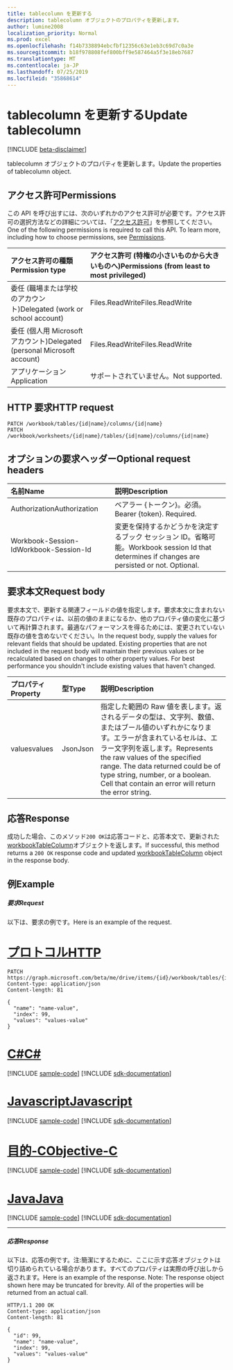 ```yaml
---
title: tablecolumn を更新する
description: tablecolumn オブジェクトのプロパティを更新します。
author: lumine2008
localization_priority: Normal
ms.prod: excel
ms.openlocfilehash: f14b7338894ebcfbf12356c63e1eb3c69d7c0a3e
ms.sourcegitcommit: b18f978808fef800bff9e587464a5f3e18eb7687
ms.translationtype: MT
ms.contentlocale: ja-JP
ms.lasthandoff: 07/25/2019
ms.locfileid: "35868614"
---
```

# <a name="update-tablecolumn"></a><span data-ttu-id="17aac-103">tablecolumn を更新する</span><span class="sxs-lookup"><span data-stu-id="17aac-103">Update tablecolumn</span></span>

[!INCLUDE [beta-disclaimer](../../includes/beta-disclaimer.md)]

<span data-ttu-id="17aac-104">tablecolumn オブジェクトのプロパティを更新します。</span><span class="sxs-lookup"><span data-stu-id="17aac-104">Update the properties of tablecolumn object.</span></span>
## <a name="permissions"></a><span data-ttu-id="17aac-105">アクセス許可</span><span class="sxs-lookup"><span data-stu-id="17aac-105">Permissions</span></span>
<span data-ttu-id="17aac-p101">この API を呼び出すには、次のいずれかのアクセス許可が必要です。アクセス許可の選択方法などの詳細については、「[アクセス許可](/graph/permissions-reference)」を参照してください。</span><span class="sxs-lookup"><span data-stu-id="17aac-p101">One of the following permissions is required to call this API. To learn more, including how to choose permissions, see [Permissions](/graph/permissions-reference).</span></span>

|<span data-ttu-id="17aac-108">アクセス許可の種類</span><span class="sxs-lookup"><span data-stu-id="17aac-108">Permission type</span></span>      | <span data-ttu-id="17aac-109">アクセス許可 (特権の小さいものから大きいものへ)</span><span class="sxs-lookup"><span data-stu-id="17aac-109">Permissions (from least to most privileged)</span></span>              |
|:--------------------|:---------------------------------------------------------|
|<span data-ttu-id="17aac-110">委任 (職場または学校のアカウント)</span><span class="sxs-lookup"><span data-stu-id="17aac-110">Delegated (work or school account)</span></span> | <span data-ttu-id="17aac-111">Files.ReadWrite</span><span class="sxs-lookup"><span data-stu-id="17aac-111">Files.ReadWrite</span></span>    |
|<span data-ttu-id="17aac-112">委任 (個人用 Microsoft アカウント)</span><span class="sxs-lookup"><span data-stu-id="17aac-112">Delegated (personal Microsoft account)</span></span> | <span data-ttu-id="17aac-113">Files.ReadWrite</span><span class="sxs-lookup"><span data-stu-id="17aac-113">Files.ReadWrite</span></span>    |
|<span data-ttu-id="17aac-114">アプリケーション</span><span class="sxs-lookup"><span data-stu-id="17aac-114">Application</span></span> | <span data-ttu-id="17aac-115">サポートされていません。</span><span class="sxs-lookup"><span data-stu-id="17aac-115">Not supported.</span></span> |

## <a name="http-request"></a><span data-ttu-id="17aac-116">HTTP 要求</span><span class="sxs-lookup"><span data-stu-id="17aac-116">HTTP request</span></span>
<!-- { "blockType": "ignored" } -->
```http
PATCH /workbook/tables/{id|name}/columns/{id|name}
PATCH /workbook/worksheets/{id|name}/tables/{id|name}/columns/{id|name}
```
## <a name="optional-request-headers"></a><span data-ttu-id="17aac-117">オプションの要求ヘッダー</span><span class="sxs-lookup"><span data-stu-id="17aac-117">Optional request headers</span></span>
| <span data-ttu-id="17aac-118">名前</span><span class="sxs-lookup"><span data-stu-id="17aac-118">Name</span></span>       | <span data-ttu-id="17aac-119">説明</span><span class="sxs-lookup"><span data-stu-id="17aac-119">Description</span></span>|
|:-----------|:-----------|
| <span data-ttu-id="17aac-120">Authorization</span><span class="sxs-lookup"><span data-stu-id="17aac-120">Authorization</span></span>  | <span data-ttu-id="17aac-p102">ベアラー {トークン}。必須。</span><span class="sxs-lookup"><span data-stu-id="17aac-p102">Bearer {token}. Required.</span></span> |
| <span data-ttu-id="17aac-123">Workbook-Session-Id</span><span class="sxs-lookup"><span data-stu-id="17aac-123">Workbook-Session-Id</span></span>  | <span data-ttu-id="17aac-p103">変更を保持するかどうかを決定するブック セッション ID。省略可能。</span><span class="sxs-lookup"><span data-stu-id="17aac-p103">Workbook session Id that determines if changes are persisted or not. Optional.</span></span>|

## <a name="request-body"></a><span data-ttu-id="17aac-126">要求本文</span><span class="sxs-lookup"><span data-stu-id="17aac-126">Request body</span></span>
<span data-ttu-id="17aac-p104">要求本文で、更新する関連フィールドの値を指定します。要求本文に含まれない既存のプロパティは、以前の値のままになるか、他のプロパティ値の変化に基づいて再計算されます。最適なパフォーマンスを得るためには、変更されていない既存の値を含めないでください。</span><span class="sxs-lookup"><span data-stu-id="17aac-p104">In the request body, supply the values for relevant fields that should be updated. Existing properties that are not included in the request body will maintain their previous values or be recalculated based on changes to other property values. For best performance you shouldn't include existing values that haven't changed.</span></span>

| <span data-ttu-id="17aac-130">プロパティ</span><span class="sxs-lookup"><span data-stu-id="17aac-130">Property</span></span>     | <span data-ttu-id="17aac-131">型</span><span class="sxs-lookup"><span data-stu-id="17aac-131">Type</span></span>   |<span data-ttu-id="17aac-132">説明</span><span class="sxs-lookup"><span data-stu-id="17aac-132">Description</span></span>|
|:---------------|:--------|:----------|
|<span data-ttu-id="17aac-133">values</span><span class="sxs-lookup"><span data-stu-id="17aac-133">values</span></span>|<span data-ttu-id="17aac-134">Json</span><span class="sxs-lookup"><span data-stu-id="17aac-134">Json</span></span>|<span data-ttu-id="17aac-p105">指定した範囲の Raw 値を表します。返されるデータの型は、文字列、数値、またはブール値のいずれかになります。エラーが含まれているセルは、エラー文字列を返します。</span><span class="sxs-lookup"><span data-stu-id="17aac-p105">Represents the raw values of the specified range. The data returned could be of type string, number, or a boolean. Cell that contain an error will return the error string.</span></span>|

## <a name="response"></a><span data-ttu-id="17aac-138">応答</span><span class="sxs-lookup"><span data-stu-id="17aac-138">Response</span></span>

<span data-ttu-id="17aac-139">成功した場合、このメソッド`200 OK`は応答コードと、応答本文で、更新された[workbookTableColumn](../resources/workbooktablecolumn.md)オブジェクトを返します。</span><span class="sxs-lookup"><span data-stu-id="17aac-139">If successful, this method returns a `200 OK` response code and updated [workbookTableColumn](../resources/workbooktablecolumn.md) object in the response body.</span></span>
## <a name="example"></a><span data-ttu-id="17aac-140">例</span><span class="sxs-lookup"><span data-stu-id="17aac-140">Example</span></span>
##### <a name="request"></a><span data-ttu-id="17aac-141">要求</span><span class="sxs-lookup"><span data-stu-id="17aac-141">Request</span></span>
<span data-ttu-id="17aac-142">以下は、要求の例です。</span><span class="sxs-lookup"><span data-stu-id="17aac-142">Here is an example of the request.</span></span>

# <a name="httptabhttp"></a>[<span data-ttu-id="17aac-143">プロトコル</span><span class="sxs-lookup"><span data-stu-id="17aac-143">HTTP</span></span>](#tab/http)
<!-- {
  "blockType": "request",
  "name": "update_tablecolumn"
}-->
```http
PATCH https://graph.microsoft.com/beta/me/drive/items/{id}/workbook/tables/{id|name}/columns/{id|name}
Content-type: application/json
Content-length: 81

{
  "name": "name-value",
  "index": 99,
  "values": "values-value"
}
```
# <a name="ctabcsharp"></a>[<span data-ttu-id="17aac-144">C#</span><span class="sxs-lookup"><span data-stu-id="17aac-144">C#</span></span>](#tab/csharp)
[!INCLUDE [sample-code](../includes/snippets/csharp/update-tablecolumn-csharp-snippets.md)]
[!INCLUDE [sdk-documentation](../includes/snippets/snippets-sdk-documentation-link.md)]

# <a name="javascripttabjavascript"></a>[<span data-ttu-id="17aac-145">Javascript</span><span class="sxs-lookup"><span data-stu-id="17aac-145">Javascript</span></span>](#tab/javascript)
[!INCLUDE [sample-code](../includes/snippets/javascript/update-tablecolumn-javascript-snippets.md)]
[!INCLUDE [sdk-documentation](../includes/snippets/snippets-sdk-documentation-link.md)]

# <a name="objective-ctabobjc"></a>[<span data-ttu-id="17aac-146">目的-C</span><span class="sxs-lookup"><span data-stu-id="17aac-146">Objective-C</span></span>](#tab/objc)
[!INCLUDE [sample-code](../includes/snippets/objc/update-tablecolumn-objc-snippets.md)]
[!INCLUDE [sdk-documentation](../includes/snippets/snippets-sdk-documentation-link.md)]

# <a name="javatabjava"></a>[<span data-ttu-id="17aac-147">Java</span><span class="sxs-lookup"><span data-stu-id="17aac-147">Java</span></span>](#tab/java)
[!INCLUDE [sample-code](../includes/snippets/java/update-tablecolumn-java-snippets.md)]
[!INCLUDE [sdk-documentation](../includes/snippets/snippets-sdk-documentation-link.md)]

---

##### <a name="response"></a><span data-ttu-id="17aac-148">応答</span><span class="sxs-lookup"><span data-stu-id="17aac-148">Response</span></span>
<span data-ttu-id="17aac-p106">以下は、応答の例です。注:簡潔にするために、ここに示す応答オブジェクトは切り詰められている場合があります。すべてのプロパティは実際の呼び出しから返されます。</span><span class="sxs-lookup"><span data-stu-id="17aac-p106">Here is an example of the response. Note: The response object shown here may be truncated for brevity. All of the properties will be returned from an actual call.</span></span>
<!-- {
  "blockType": "response",
  "truncated": true,
  "@odata.type": "microsoft.graph.workbookTableColumn"
} -->
```http
HTTP/1.1 200 OK
Content-type: application/json
Content-length: 81

{
  "id": 99,
  "name": "name-value",
  "index": 99,
  "values": "values-value"
}
```

<!-- uuid: 8fcb5dbc-d5aa-4681-8e31-b001d5168d79
2015-10-25 14:57:30 UTC -->
<!--
{
  "type": "#page.annotation",
  "description": "Update tablecolumn",
  "keywords": "",
  "section": "documentation",
  "tocPath": "",
  "suppressions": [
  ]
}
-->
